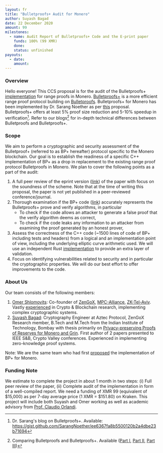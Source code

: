 ```yaml
---
layout: fr
title: "Bulletproofs+ Audit for Monero"
author: Suyash Bagad
date: 22 December 2020
amount: 99 
milestones:
  - name: Audit Report of Bulletproofs+ Code and the E-print paper 
    funds: 100% (99 XMR)
    done: 
    status: unfinished
payouts:
  - date:
    amount:
---
```


### Overview

Hello everyone! This CCS proposal is for the audit of the Bulletproofs+ [implementation](https://github.com/SarangNoether/monero/tree/bp-plus) for range proofs in Monero. [Bulletproofs+](https://eprint.iacr.org/2020/735) is a more efficient range proof protocol building on [Bulletproofs](https://eprint.iacr.org/2017/1066.pdf). Bulletproofs+ for Monero has been implemented by Dr. Sarang Noether as per [this](https://charity.gofundme.com/o/en/campaign/dr-sarang-noether-to-implement-bulletproofs-in-monero) proposal. Bulletproofs+ offers at least 5%  proof size reduction and 5-10% speedup in verification[^1]. Refer to our blogs[^2] for in-depth technical differences between Bulletproofs and Bulletproofs+.

### Scope

We aim to perform a cryptographic and security assessment of the Bulletproof+ (referred to as BP+ hereafter) protocol specific to the Monero blockchain. Our goal is to establish the readiness of a specific C++ implementation of BP+ as a drop in replacement to the existing range proof protocol Bulletproofs in Monero. We plan to cover the following points as a part of the audit:
1. A full peer review of the eprint version ([link](https://eprint.iacr.org/2020/735)) of the paper with focus on the soundness of the scheme. Note that at the time of writing this proposal, the paper is not yet published in a peer-reviewed conference/journal. 
2. Thorough examination if the BP+ code ([link](https://github.com/SarangNoether/monero/tree/bp-plus)) accurately represents the Bulletproofs+ prove and verify algorithms, in particular
    - To check if the code allows an attacker to generate a false proof that the verify algorithm deems as correct,
    - To check if the code leaks any information to an attacker from examining the proof generated by an honest prover, 
3.  Assess the correctness of the C++ code (~1500 lines of code of BP+ including tests and headers) from a logical and an implementation point of view, including the underlying elliptic curve arithmetic used. We will use an independent Rust [implementation](https://github.com/ZenGo-X/bulletproofs) to provide an extra layer of validation. 
4. Focus on identifying vulnerabilities related to security and in particular the cryptographic properties. We will do our best effort to offer improvements to the code.  

### About Us

Our team consists of the following members:
1. [Omer Shlomovits](https://www.omershlomovits.com/): Co-founder of [ZenGoX](https://zengo.com/research/),  [MPC-Alliance](https://www.mpcalliance.org/), [ZK-Tel-Aviv](https://www.meetup.com/Zero-Knowledge-Tel-Aviv/). Vastly [experienced](https://www.omershlomovits.com/work) in Crypto & Blockchain research, implementing complex cryptographic systems. 
2. [Suyash Bagad](https://suyash67.github.io/homepage/): Cryptography Engineer at Aztec Protocol, ZenGoX Research member, B.Tech and M.Tech from the Indian Institute of Technology, Bombay with thesis primarily on [Privacy-preserving Proofs of Reserves for Monero and Grin](https://suyash67.github.io/homepage/assets/pdfs/suyash-masters-thesis.pdf). First author of 2 papers presented to IEEE S&B, Crypto Valley conferences. Experienced in implementing zero-knowledge proof systems.

Note: We are the same team who had first [proposed](https://repo.getmonero.org/monero-project/ccs-proposals/-/merge_requests/156) the implementation of BP+ for Monero.

### Funding Note

We estimate to complete the project in about 1 month in two steps: (i) Full peer review of the paper, (ii) Complete audit of the implementation in form of a well-compiled report. We need a funding of XMR 99 (equivalent of $15,000) as per 7-day average price (1 XMR = $151.80) on Kraken. This project will include both Suyash and Omer working as well as academic advisory from [Prof. Claudio Orlandi](https://users-cs.au.dk/orlandi/). 


[^1]: Dr. Sarang's blog on Bulletproofs+. Available: https://gist.github.com/SarangNoether/ee6367fa8b5500120b2a4dbe23b71694

[^2]: Comparing Bulletproofs and Bulletproofs+. Available ([Part I](https://suyash67.github.io/homepage/project/2020/07/03/bulletproofs_plus_part1.html), [Part II](https://suyash67.github.io/homepage/project/2020/07/03/bulletproofs_plus_part2.html), [Part III](https://suyash67.github.io/homepage/project/2020/07/03/bulletproofs_plus_part3.html))


